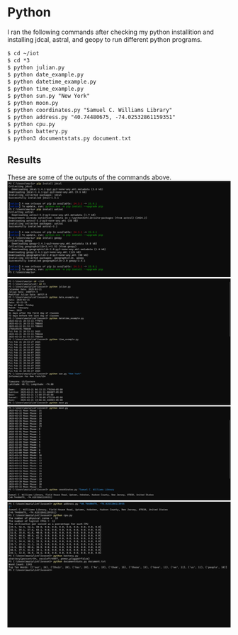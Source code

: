 # Python
I ran the following commands after checking my python installition and installing jdcal, astral, and geopy to run different python programs.

```
$ cd ~/iot
$ cd *3
$ python julian.py
$ python date_example.py
$ python datetime_example.py
$ python time_example.py
$ python sun.py "New York"
$ python moon.py
$ python coordinates.py "Samuel C. Williams Library"
$ python address.py "40.74480675, -74.02532861159351"
$ python cpu.py
$ python battery.py
$ python3 documentstats.py document.txt
```
## Results
These are some of the outputs of the commands above.
![CommandLine1](/Images/PythonCommandLine1.png)
![CommandLine2](/Images/PythonCommandLine2.png)
![CommandLine3](/Images/PythonCommandLine3.png)
![CommandLine4](/Images/PythonCommandLine4.png)
